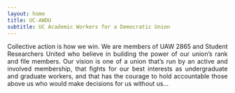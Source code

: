 ```yaml
---
layout: home
title: UC-AWDU
subtitle: UC Academic Workers for a Democratic Union
---
```


<div style="text-align: justify">
    Collective action is how we win. We are members of UAW 2865 and Student Researchers United who believe in building the power of our union’s rank and file members. Our vision is one of a union that’s run by an active and involved membership, that fights for our best interests as undergraduate and graduate workers, and that has the courage to hold accountable those above us who would make decisions for us without us...
</div>
